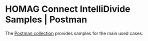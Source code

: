 # HOMAG Connect IntelliDivide Samples | Postman

The [Postman collection](HOMAG%20Connect%20intelliDivide.postman_collection.json) provides samples for the main used cases.
